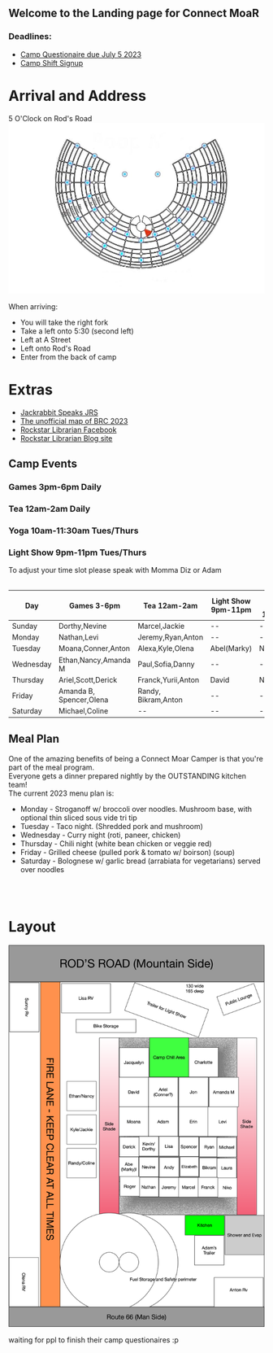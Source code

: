 ## Welcome to the Landing page for Connect MoaR

### Deadlines:
* [Camp Questionaire due July 5 2023](https://forms.gle/XLcBT425rB7dYvuY9)
* [Camp Shift Signup](https://forms.gle/iryLB4qWp74a2Xij8)

# Arrival and Address
5 O'Clock on Rod's Road
<img src="./images/Camp_rough_location.jpg">

When arriving: 
* You will take the right fork
* Take a left onto 5:30 (second left)
* Left at A Street
* Left onto Rod's Road
* Enter from the back of camp


# Extras
* [Jackrabbit Speaks JRS](https://burningman.org/news/jrs/)
* [The unofficial map of BRC 2023](https://www.unofficialbrcmap.com/)
* [Rockstar Librarian Facebook](https://www.facebook.com/rockstarlibrarianpage/)
* [Rockstar Librarian Blog site](https://www.rockstarlibrarian.com/)



## Camp Events
### Games  3pm-6pm Daily
### Tea  12am-2am Daily
### Yoga  10am-11:30am  Tues/Thurs
### Light Show  9pm-11pm Tues/Thurs

To adjust your time slot please speak with Momma Diz or Adam<br/><br/>

| Day | Games 3-6pm | Tea 12am-2am | Light Show 9pm-11pm | Yoga 10am-11:30am |
| --- | --- | --- | --- | --- |
|Sunday|Dorthy,Nevine|Marcel,Jackie|--|--|
|Monday|Nathan,Levi|Jeremy,Ryan,Anton|--|--|
|Tuesday|Moana,Conner,Anton|Alexa,Kyle,Olena|Abel(Marky)| Niko/Laura|
|Wednesday|Ethan,Nancy,Amanda M|Paul,Sofia,Danny|--|--|
|Thursday|Ariel,Scott,Derick|Franck,Yurii,Anton|David|Niko/Laura|
|Friday|Amanda B, Spencer,Olena|Randy, Bikram,Anton|--|--|
|Saturday|Michael,Coline|--|--|--|


## Meal Plan

One of the amazing benefits of being a Connect Moar Camper is that you're part of the meal program.  <br />
Everyone gets a dinner prepared nightly by the OUTSTANDING kitchen team!
<br />
The current 2023 menu plan is:
* Monday - Stroganoff w/ broccoli over noodles.  Mushroom base, with optional thin sliced sous vide tri tip
* Tuesday - Taco night. (Shredded pork and mushroom)
* Wednesday - Curry night  (roti, paneer, chicken)
* Thursday - Chili night (white bean chicken or veggie red)
* Friday - Grilled cheese (pulled pork & tomato w/ boirson) (soup)
* Saturday - Bolognese w/ garlic bread (arrabiata for vegetarians) served over noodles

<br/><br/>
# Layout


<img src="images/camp-layout-2023.png" alt="Camp Layout" />

waiting for ppl to finish their camp questionaires  :p
